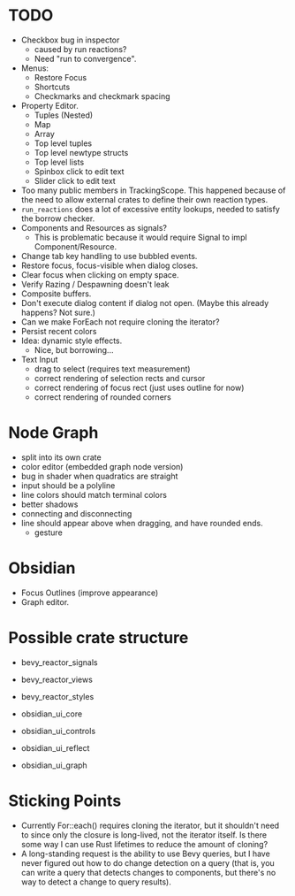 # TODO

- Checkbox bug in inspector
  - caused by run reactions?
  - Need "run to convergence".
- Menus:
  - Restore Focus
  - Shortcuts
  - Checkmarks and checkmark spacing
- Property Editor.
  - Tuples (Nested)
  - Map
  - Array
  - Top level tuples
  - Top level newtype structs
  - Top level lists
  - Spinbox click to edit text
  - Slider click to edit text
- Too many public members in TrackingScope. This happened because of the need to
  allow external crates to define their own reaction types.
- `run_reactions` does a lot of excessive entity lookups, needed to satisfy the borrow checker.
- Components and Resources as signals?
  - This is problematic because it would require Signal<T> to impl Component/Resource.
- Change tab key handling to use bubbled events.
- Restore focus, focus-visible when dialog closes.
- Clear focus when clicking on empty space.
- Verify Razing / Despawning doesn't leak
- Composite buffers.
- Don't execute dialog content if dialog not open. (Maybe this already happens? Not sure.)
- Can we make ForEach not require cloning the iterator?
- Persist recent colors
- Idea: dynamic style effects.
  - Nice, but borrowing...
- Text Input
  - drag to select (requires text measurement)
  - correct rendering of selection rects and cursor
  - correct rendering of focus rect (just uses outline for now)
  - correct rendering of rounded corners

# Node Graph

- split into its own crate
- color editor (embedded graph node version)
- bug in shader when quadratics are straight
- input should be a polyline
- line colors should match terminal colors
- better shadows
- connecting and disconnecting
- line should appear above when dragging, and have rounded ends.
  - gesture

# Obsidian

- Focus Outlines (improve appearance)
- Graph editor.

# Possible crate structure

- bevy_reactor_signals
- bevy_reactor_views
- bevy_reactor_styles

- obsidian_ui_core
- obsidian_ui_controls
- obsidian_ui_reflect
- obsidian_ui_graph

# Sticking Points

- Currently For::each() requires cloning the iterator, but it shouldn't need to since only the
  closure is long-lived, not the iterator itself. Is there some way I can use Rust lifetimes to
  reduce the amount of cloning?
- A long-standing request is the ability to use Bevy queries, but I have never figured out how
  to do change detection on a query (that is, you can write a query that detects changes to
  components, but there's no way to detect a change to query results).
